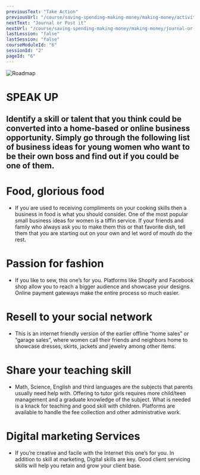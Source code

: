 ```yaml
---
previousText: "Take Action"
previousUrl: "/course/saving-spending-making-money/making-money/activities"
nextText: "Journal or Post it"
nextUrl: "/course/saving-spending-making-money/making-money/journal-or-post-it"
lastLession: "false"
lastSession: "false"
courseModuleId: "6"
sessionId: "2"
pageId: "6"
---
```



![Roadmap](/assets/img/lets-talk-about-it.png)
# SPEAK UP

## Identify a skill or talent that you think could be converted into a home-based or online business opportunity. Simply go through the following list of business ideas for young women who want to be their own boss and find out if you could be one of them.

# Food, glorious food
- If you are used to receiving compliments on your cooking skills then a business in food is what you should consider. One of the most popular small business ideas for women is a tiffin service. If your friends and family who always ask you to make them this or that favorite dish, tell them that you are starting out on your own and let word of mouth do the rest. 

# Passion for fashion
- If you like to sew, this one’s for you. Platforms like Shopify and Facebook shop allow you to reach a bigger audience and showcase your designs. Online payment gateways make the entire process so much easier.

# Resell to your social network
- This is an internet friendly version of the earlier offline “home sales” or “garage sales”, where women call their friends and neighbors home to showcase dresses, skirts, jackets and jewelry among other items.

# Share your teaching skill
- Math, Science, English and third languages are the subjects that parents usually need help with. Offering to tutor girls requires more child/teen management and a graduate knowledge of the subject. What is needed is a knack for teaching and good skill with children.
Platforms are available to handle the fee collection and other administrative work.

# Digital marketing Services
- If you’re creative and facile with the Internet this one’s for you. In addition to skill at marketing, Digital skills are key. Good client servicing skills will help you retain and grow your client base.
